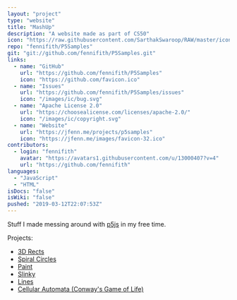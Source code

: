 ```yaml
---
layout: "project"
type: "website"
title: "MashUp"
description: "A website made as part of CS50"
icon: "https://raw.githubusercontent.com/SarthakSwaroop/RAW/master/icon-code-9.jpg"
repo: "fennifith/P5Samples"
git: "git://github.com/fennifith/P5Samples.git"
links: 
  - name: "GitHub"
    url: "https://github.com/fennifith/P5Samples"
    icon: "https://github.com/favicon.ico"
  - name: "Issues"
    url: "https://github.com/fennifith/P5Samples/issues"
    icon: "/images/ic/bug.svg"
  - name: "Apache License 2.0"
    url: "https://choosealicense.com/licenses/apache-2.0/"
    icon: "/images/ic/copyright.svg"
  - name: "Website"
    url: "https://jfenn.me/projects/p5samples"
    icon: "https://jfenn.me/images/favicon-32.ico"
contributors: 
  - login: "fennifith"
    avatar: "https://avatars1.githubusercontent.com/u/13000407?v=4"
    url: "https://github.com/fennifith"
languages: 
  - "JavaScript"
  - "HTML"
isDocs: "false"
isWiki: "false"
pushed: "2019-03-12T22:07:53Z"
---
```


Stuff I made messing around with [p5js](https://p5js.org/) in my free time.

Projects:
- [3D Rects](https://jfenn.me/P5Samples/3drects/)
- [Spiral Circles](https://jfenn.me/P5Samples/spiralcircles/)
- [Paint](https://jfenn.me/P5Samples/paint/)
- [Slinky](https://jfenn.me/P5Samples/slinky/)
- [Lines](https://jfenn.me/P5Samples/lines/)
- [Cellular Automata (Conway's Game of Life)](https://jfenn.me/P5Samples/cellular/)
